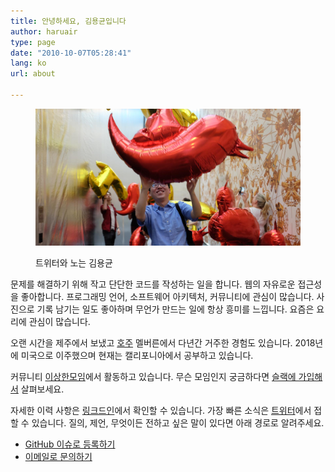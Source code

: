 ```yaml
---
title: 안녕하세요, 김용균입니다
author: haruair
type: page
date: "2010-10-07T05:28:41"
lang: ko
url: about

---
```


<figure>

![김용균과 빨간 트위터 풍선 사진](me-with-a-red-bird.jpg)

<figcaption>트위터와 노는 김용균</figcaption>
</figure>

문제를 해결하기 위해 작고 단단한 코드를 작성하는 일을 합니다. 웹의 자유로운 접근성을 좋아합니다. 프로그래밍 언어, 소프트웨어 아키텍처, 커뮤니티에 관심이 많습니다. 사진으로 기록 남기는 일도 좋아하며 무언가 만드는 일에 항상 흥미를 느낍니다. 요즘은 요리에 관심이 많습니다.

오랜 시간을 제주에서 보냈고 [호주](https://edykim.com/ko/category/life-in-australia/) 멜버른에서 다년간 거주한 경험도 있습니다. 2018년에 미국으로 이주했으며 현재는 캘리포니아에서 공부하고 있습니다.

커뮤니티 [이상한모임](https://weirdx.io/)에서 활동하고 있습니다. 무슨 모임인지 궁금하다면 [슬랙에 가입해서](https://weirdx.io/join-slack) 살펴보세요.

자세한 이력 사항은 [링크드인](https://linkedin.com/in/edwardykim/)에서 확인할 수 있습니다. 가장 빠른 소식은 [트위터](https://twitter.com/haruair/)에서 접할 수 있습니다. 질의, 제언, 무엇이든 전하고 싶은 말이 있다면 아래 경로로 알려주세요.

- [GitHub 이슈로 등록하기](https://github.com/edykim/edykim.com/issues/new)
- [이메일로 문의하기](mailto:edward@edykim.com)
